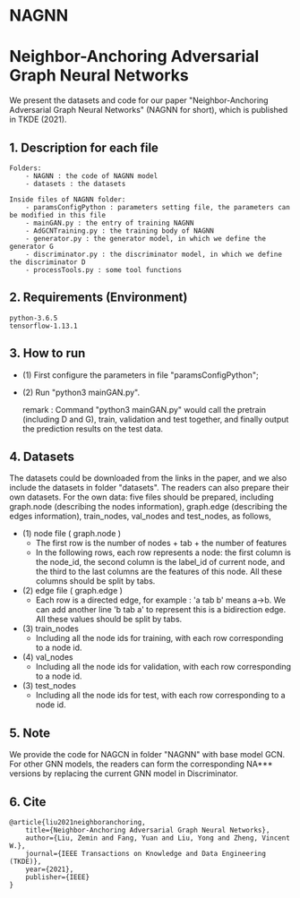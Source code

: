 # NAGNN

# Neighbor-Anchoring Adversarial Graph Neural Networks

We present the datasets and code for our paper "Neighbor-Anchoring Adversarial Graph Neural Networks" (NAGNN for short), which is published in TKDE (2021).


## 1. Description for each file

	Folders:
		- NAGNN : the code of NAGNN model
		- datasets : the datasets
	
	Inside files of NAGNN folder:
		- paramsConfigPython : parameters setting file, the parameters can be modified in this file
		- mainGAN.py : the entry of training NAGNN
		- AdGCNTraining.py : the training body of NAGNN
		- generator.py : the generator model, in which we define the generator G
		- discriminator.py : the discriminator model, in which we define the discriminator D
		- processTools.py : some tool functions
	

## 2. Requirements (Environment)

	python-3.6.5
	tensorflow-1.13.1


## 3. How to run

- (1) First configure the parameters in file "paramsConfigPython";
- (2) Run "python3 mainGAN.py".
	
	remark : Command "python3 mainGAN.py" would call the pretrain (including D and G), train, validation and test together, and finally output the prediction results on the test data.


## 4. Datasets

The datasets could be downloaded from the links in the paper, and we also include the datasets in folder "datasets".
The readers can also prepare their own datasets. For the own data: five files should be prepared, including graph.node (describing the nodes information), graph.edge (describing the edges information), train_nodes, val_nodes and test_nodes, as follows,
- (1) node file ( graph.node )
	- The first row is the number of nodes + tab + the number of features
	- In the following rows, each row represents a node: the first column is the node_id, the second column is the label_id of current node, and the third to the last columns are the features of this node. All these columns should be split by tabs.
- (2) edge file ( graph.edge )
	- Each row is a directed edge, for example : 'a tab b' means a->b. We can add another line 'b tab a' to represent this is a bidirection edge. All these values should be split by tabs.
- (3) train_nodes
	- Including all the node ids for training, with each row corresponding to a node id.
- (4) val_nodes
	- Including all the node ids for validation, with each row corresponding to a node id.
- (3) test_nodes
	- Including all the node ids for test, with each row corresponding to a node id.


## 5. Note

We provide the code for NAGCN in folder "NAGNN" with base model GCN. For other GNN models, the readers can form the corresponding NA*** versions by replacing the current GNN model in Discriminator.


## 6. Cite

	@article{liu2021neighboranchoring,
		title={Neighbor-Anchoring Adversarial Graph Neural Networks},
		author={Liu, Zemin and Fang, Yuan and Liu, Yong and Zheng, Vincent W.},
		journal={IEEE Transactions on Knowledge and Data Engineering (TKDE)},
		year={2021},
		publisher={IEEE}
	}
			
